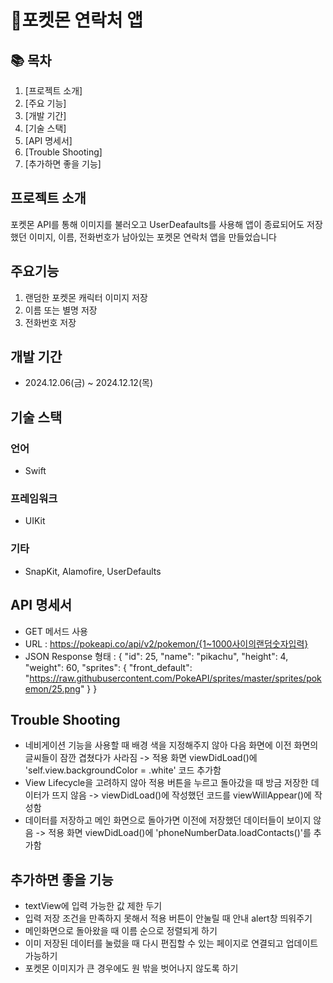# 📱포켓몬 연락처 앱

## 📚 목차
1. [프로젝트 소개]
2. [주요 기능]
3. [개발 기간]
4. [기술 스택]
5. [API 명세서]
6. [Trouble Shooting]
7. [추가하면 좋을 기능]


## 프로젝트 소개
포켓몬 API를 통해 이미지를 불러오고 UserDeafaults를 사용해 앱이 종료되어도 저장했던 이미지, 이름, 전화번호가 남아있는 포켓몬 연락처 앱을 만들었습니다

## 주요기능
1. 랜덤한 포켓몬 캐릭터 이미지 저장
2. 이름 또는 별명 저장
3. 전화번호 저장

## 개발 기간
- 2024.12.06(금) ~ 2024.12.12(목)

## 기술 스택
### 언어
- Swift

### 프레임워크
- UIKit

### 기타
- SnapKit, Alamofire, UserDefaults

## API 명세서
- GET 메서드 사용
- URL : https://pokeapi.co/api/v2/pokemon/{1~1000사이의랜덤숫자입력}
- JSON Response 형태 :
  {
  "id": 25,
  "name": "pikachu",
  "height": 4,
  "weight": 60,
  "sprites": {
    "front_default": "https://raw.githubusercontent.com/PokeAPI/sprites/master/sprites/pokemon/25.png"
  }
}

## Trouble Shooting
- 네비게이션 기능을 사용할 때 배경 색을 지정해주지 않아 다음 화면에 이전 화면의 글씨들이 잠깐 겹쳤다가 사라짐 -> 적용 화면 viewDidLoad()에 'self.view.backgroundColor = .white' 코드 추가함
- View Lifecycle을 고려하지 않아 적용 버튼을 누르고 돌아갔을 때 방금 저장한 데이터가 뜨지 않음 -> viewDidLoad()에 작성했던 코드를 viewWillAppear()에 작성함
- 데이터를 저장하고 메인 화면으로 돌아가면 이전에 저장했던 데이터들이 보이지 않음 -> 적용 화면 viewDidLoad()에 'phoneNumberData.loadContacts()'를 추가함

## 추가하면 좋을 기능
- textView에 입력 가능한 값 제한 두기
- 입력 저장 조건을 만족하지 못해서 적용 버튼이 안눌릴 때 안내 alert창 띄워주기
- 메인화면으로 돌아왔을 때 이름 순으로 정렬되게 하기
- 이미 저장된 데이터를 눌렀을 때 다시 편집할 수 있는 페이지로 연결되고 업데이트 가능하기
- 포켓몬 이미지가 큰 경우에도 원 밖을 벗어나지 않도록 하기
  

